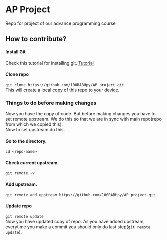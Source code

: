 # AP Project
Repo for project of our advance programming course

## How to contribute?
#### Install Git
Check this tutorial for installing git. [Tutorial](https://git-scm.com/book/en/v2/Getting-Started-Installing-Git/) 
#### Clone repo 
`git clone https://github.com/100RABHpy/AP_project.git`  
This will create a local copy of this repo to your device.

### Things to do before making changes
Now you have the copy of code. But before making changes you have to set remote upstream. We do this so that we are in sync with main repo(repo from which we copied this).  
Now to set upstream do this.  
#### Go to the directory.  
`cd <repo-name>`  
#### Check current upstream.  
`git remote -v `  
#### Add upstream.  
`git remote add upstream https://github.com/100RABHpy/AP_project.git`  
#### Update repo
`git remote update`  
Now you have updated copy of repo. As you have added upstream, everytime you make a commit you should only do last step(`git remote update`).


